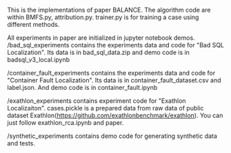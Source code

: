 This is the implementations of paper BALANCE.
The algorithm code are within BMFS.py, attribution.py.
trainer.py is for training a case using different methods.

All experiments in paper are initialized in jupyter notebook demos.
/bad_sql_experiments contains the experiments data and code for "Bad SQL Localization".
Its data is in bad_sql_data.zip and demo code is in badsql_v3_local.ipynb

/container_fault_experiments contains the experiments data and code for "Container Fault Localization".
Its data is in container_fault_dataset.csv and label.json. And demo code is in container_fault.ipynb

/exathlon_experiments contains experiment code for "Exathlon Localizaiton".
cases.pickle is a prepared data from raw data of public dataset Exathlon(https://github.com/exathlonbenchmark/exathlon). 
You can just follow exathlon_rca.ipynb and paper.

/synthetic_experiments contains demo code for generating synthetic data and tests.